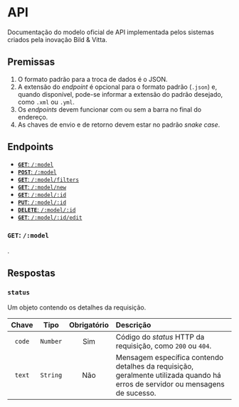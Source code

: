 # API

Documentação do modelo oficial de API implementada pelos sistemas criados pela inovação Bild & Vitta.

## Premissas

1. O formato padrão para a troca de dados é o JSON.
1. A extensão do _endpoint_ é opcional para o formato padrão (`.json`) e, quando disponível, pode-se informar a extensão do padrão desejado, como `.xml` ou `.yml`.
1. Os _endpoints_ devem funcionar com ou sem a barra no final do endereço.
1. As chaves de envio e de retorno devem estar no padrão _snake case_.

## Endpoints

- [**`GET`**: `/:model`](#get-model)
- [**`POST`**: `/:model`](#)
- [**`GET`**: `/:model/filters`](#)
- [**`GET`**: `/:model/new`](#)
- [**`GET`**: `/:model/:id`](#)
- [**`PUT`**: `/:model/:id`](#)
- [**`DELETE`**: `/:model/:id`](#)
- [**`GET`**: `/:model/:id/edit`](#)

### `GET`: `/:model`

.

## Respostas

### `status`

Um objeto contendo os detalhes da requisição.

| Chave | Tipo | Obrigatório | Descrição |
|:-:|:-:|:-:|:-|
| `code` | `Number` | Sim | Código do _status_ HTTP da requisição, como `200` ou `404`. |
| `text` | `String` | Não | Mensagem específica contendo detalhes da requisição, geralmente utilizada quando há erros de servidor ou mensagens de sucesso. |

